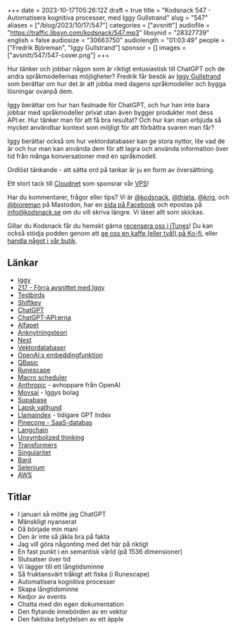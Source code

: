 +++
date = 2023-10-17T05:26:12Z
draft = true
title = "Kodsnack 547 - Automatisera kognitiva processer, med Iggy Gullstrand"
slug = "547"
aliases = ["/blog/2023/10/17/547"]
categories = ["avsnitt"]
audiofile = "https://traffic.libsyn.com/kodsnack/547.mp3"
libsynid = "28327739"
english = false
audiosize = "30663750"
audiolength = "01:03:49"
people = ["Fredrik Björeman", "Iggy Gullstrand"]
sponsor = []
images = ["avsnitt/547/547-cover.png"]
+++

Hur tänker och jobbar någon som är riktigt entusiastisk till ChatGPT och de andra språkmodellernas möjligheter? Fredrik får besök av [Iggy Gullstrand](https://www.linkedin.com/in/iggygullstrand/?originalSubdomain=se) som berättar om hur det är att jobba med dagens språkmodeller och bygga lösningar ovanpå dem.

Iggy berättar om hur han fastnade för ChatGPT, och hur han inte bara jobbar med språkmodeller privat utan även bygger produkter mot dess API:er. Hur tänker man för att få bra resultat? Och hur kan man erbjuda så mycket användbar kontext som möjligt för att förbättra svaren man får?

Iggy berättar också om hur vektordatabaser kan ge stora nyttor, lite vad de är och hur man kan använda dem för att lagra och använda information över tid från många konversationer med en språkmodell.

Ordlöst tänkande - att sätta ord på tankar är ju en form av översättning.

Ett stort tack till [Cloudnet](https://www.cloudnet.se) som sponsrar vår [VPS](https://en.wikipedia.org/wiki/Virtual_private_server)!

Har du kommentarer, frågor eller tips? Vi är [@kodsnack](https://social.podsnack.se/@kodsnack), [@thieta](https://6510.nu/@thieta), [@krig](https://6510.nu/@krig), och [@bjoreman](https://toot.cafe/@bjoreman) på Mastodon, har en [sida på Facebook](https://www.facebook.com/) och epostas på [info@kodsnack.se](mailto:info@kodsnack.se) om du vill skriva längre. Vi läser allt som skickas.

Gillar du Kodsnack får du hemskt gärna [recensera oss i iTunes](https://itunes.apple.com/se/podcast/kodsnack/id561631498?l=en)! Du kan också stödja podden genom att <a href="https://ko-fi.com/kodsnack" rel="payment">ge oss en kaffe (eller två!) på Ko-fi</a>, eller [handla något i vår butik](https://shop.spreadshirt.se/kodsnack/).

## Länkar ##
* [Iggy](https://www.linkedin.com/in/iggygullstrand/?originalSubdomain=se)
* [217 - Förra avsnittet med Iggy](https://kodsnack.se/217/)
* [Testbirds](https://www.testbirds.com/en/)
* [Shiftkey](https://shiftkey.se/)
* [ChatGPT](https://en.wikipedia.org/wiki/ChatGPT)
* [ChatGPT-API:erna](https://platform.openai.com/docs/api-reference)
* [Alfapet](https://sv.wikipedia.org/wiki/Alfapet)
* [Anknytningsteori](https://sv.wikipedia.org/wiki/Anknytningsteori)
* [Nest](https://movs.ai/2023/07/12/introducing-nest-your-ai-assisted-guide-into-parenthood/)
* [Vektordatabaser](https://www.pinecone.io/learn/vector-database/)
* [OpenAI:s embeddingfunktion](https://platform.openai.com/docs/guides/embeddings)
* [QBasic](https://en.wikipedia.org/wiki/QBasic)
* [Runescape](https://en.wikipedia.org/wiki/RuneScape)
* [Macro scheduler](https://www.mjtnet.com/)
* [Anthropic](https://www.anthropic.com/) - avhoppare från OpenAI
* [Movsai](https://movs.ai/) - Iggys bolag
* [Supabase](https://supabase.com/)
* [Lapsk vallhund](https://hund24.se/hundraser-lista/lapsk-vallhund/)
* [Llamaindex](https://www.llamaindex.ai/) - tidigare GPT Index
* [Pinecone - SaaS-databas](https://www.pinecone.io/product/)
* [Langchain](https://python.langchain.com/docs/get_started/introduction)
* [Unsymbolized thinking](https://www.psychologytoday.com/us/blog/pristine-inner-experience/201111/thinking-without-words)
* [Transformers](https://en.wikipedia.org/wiki/Transformer_%28machine_learning_model%29)
* [Singularitet](https://en.wikipedia.org/wiki/Technological_singularity)
* [Bard](https://en.wikipedia.org/wiki/Bard_%28chatbot%29)
* [Selenium](https://en.wikipedia.org/wiki/Selenium_%28software%29)
* [AWS](https://en.wikipedia.org/wiki/Amazon_Web_Services)

## Titlar ##
* I januari så mötte jag ChatGPT
* Mänskligt nyanserat
* Då började min mani
* Den är inte så jäkla bra på fakta
* Jag vill göra någonting med det här på riktigt
* En fast punkt i en semantisk värld (på 1536 dimensioner)
* Slutsatser över tid
* Vi lägger till ett långtidsminne
* Så fruktansvärt tråkigt att fiska (i Runescape)
* Automatisera kognitiva processer
* Skapa långtidsminne
* Kedjor av events
* Chatta med din egen dokumentation
* Den flytande innebörden av en vektor
* Den faktiska betydelsen av ett äpple